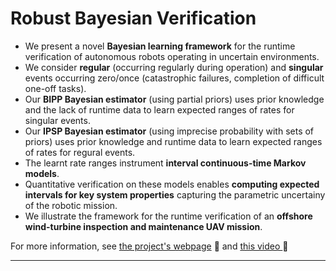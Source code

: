 # Robust Bayesian Verification

* We present a novel **Bayesian learning framework** for the runtime verification of autonomous robots operating in uncertain environments.
* We consider **regular** (occurring regularly during operation) and **singular** events occurring zero/once (catastrophic failures, completion of difficult one-off tasks).
* Our **BIPP Bayesian estimator** (using partial priors) uses prior knowledge and the lack of runtime data to learn expected ranges of rates for singular events.
* Our **IPSP Bayesian estimator** (using imprecise probability with sets of priors) uses prior knowledge and runtime data to learn expected ranges of rates for regural events.
* The learnt rate ranges instrument **interval continuous-time Markov models**.
* Quantitative verification on these models enables **computing expected intervals for key system properties** capturing the parametric uncertainy of the robotic mission.
* We illustrate the framework for the runtime verification of an **offshore wind-turbine inspection and maintenance UAV mission**.


For more information, see [the project's webpage](https://gerasimou.github.io/NMI/) :page_facing_up: and 
<a href="https://drive.google.com/file/d/1dv6EyhTIH36kcLw5ELdu4flwcn-tJC_s/view" target="_blank">
this video
</a>
:movie_camera:

--- 

